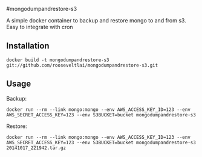 #mongodumpandrestore-s3

A simple docker container to backup and restore mongo to and from s3.  Easy to integrate with cron


## Installation

```
docker build -t mongodumpandrestore-s3 git://github.com/rooseveltlai/mongodumpandrestore-s3.git
```

## Usage

Backup:

```
docker run --rm --link mongo:mongo --env AWS_ACCESS_KEY_ID=123 --env AWS_SECRET_ACCESS_KEY=123 --env S3BUCKET=bucket mongodumpandrestore-s3
```

Restore:

```
docker run --rm --link mongo:mongo --env AWS_ACCESS_KEY_ID=123 --env AWS_SECRET_ACCESS_KEY=123 --env S3BUCKET=bucket mongodumpandrestore-s3 20141017_221942.tar.gz
```



